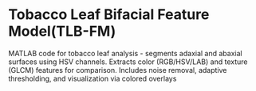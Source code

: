 # Tobacco Leaf Bifacial Feature Model(TLB-FM)
MATLAB code for tobacco leaf analysis - segments adaxial and abaxial surfaces using HSV channels. Extracts color (RGB/HSV/LAB) and texture (GLCM) features for comparison. Includes noise removal, adaptive thresholding, and visualization via colored overlays

